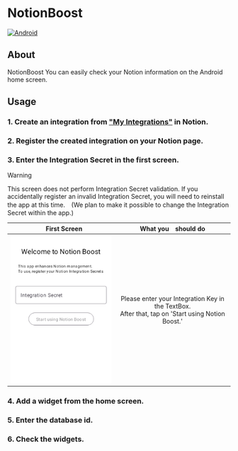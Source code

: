 # NotionBoost

[![Android](https://github.com/goutarouh/NotionBoost/actions/workflows/Android.yml/badge.svg)](https://github.com/goutarouh/NotionBoost/actions/workflows/Android.yml)

## About

NotionBoost 
You can easily check your Notion information on the Android home screen.

## Usage

### 1. Create an integration from ["My Integrations"](https://www.notion.so/my-integrations/internal/e269868283a74ac3b7c7f01d2c75105b) in Notion.

### 2. Register the created integration on your Notion page.

### 3. Enter the Integration Secret in the first screen.

> [!WARNING]
> This screen does not perform Integration Secret validation. If you accidentally register an invalid Integration Secret, you will need to reinstall the app at this time.　(We plan to make it possible to change the Integration Secret within the app.)

|　First Screen | What you　should do |
|:-:|:-:|
|<img src="./images/readme/WelcomeScreen.png" alt="WelcomeScreen" width=300 >| Please enter your Integration Key in the TextBox.<br>After that, tap on 'Start using Notion Boost.' |


### 4. Add a widget from the home screen.

### 5. Enter the database id.

### 6. Check the widgets.
